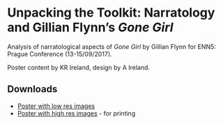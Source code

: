 #  Unpacking the Toolkit: Narratology and Gillian Flynn’s *Gone Girl*

Analysis of narratological aspects of *Gone Girl* by Gillian Flynn for ENN5: Prague Conference (13-15/09/2017).

Poster content by KR Ireland, design by A Ireland.

## Downloads

* [Poster with low res images](Gone%20Girl%20Poster-low.pdf)
* [Poster with high res images](Gone%20Girl%20Poster.pdf) - for printing
